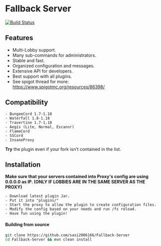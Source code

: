 # Fallback Server
[![Build Status](https://travis-ci.org/joemccann/dillinger.svg?branch=master)](https://travis-ci.org/joemccann/dillinger)

## Features

- Multi-Lobby support.
- Many sub-commands for administrators.
- Stable and fast.
- Organized configuration and messages.
- Extensive API for developers.
- Best support with all plugins.
- See spigot thread for more: https://www.spigotmc.org/resources/86398/

## Compatibility

```
- BungeeCord 1.7-1.18
- Waterfall 1.8-1.18
- Travertine 1.7-1.18
- Aegis (Lite, Normal, Escanor)
- FlameCord
- SSCord
- InsaneProxy
```

**Try** the plugin even if your fork isn't contained in the list.

## Installation

**Make sure that your servers contained into Proxy's config are using 0.0.0.0 as IP. (ONLY IF LOBBIES ARE IN THE SAME SERVER AS THE PROXY)**

```
- Download latest plugin Jar.
- Put it into "plugins/"
- Start the proxy to allow the plugin to create configuration files.
- Modify the config based on your needs and run /fs reload.
- Have fun using the plugin!
```
#### Building from source

```sh
git clone https://github.com/sasi2006166/Fallback-Server
cd Fallback-Server && mvn clean install
```

